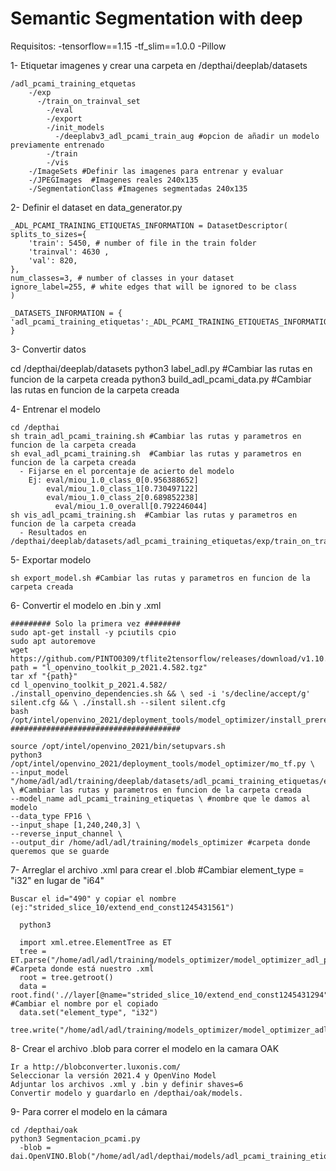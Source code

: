 # Semantic Segmentation with deep

Requisitos:
	-tensorflow==1.15
	-tf_slim==1.0.0
	-Pillow

1- Etiquetar imagenes y crear una carpeta en /depthai/deeplab/datasets
    
    /adl_pcami_training_etquetas
        -/exp
          -/train_on_trainval_set
            -/eval
            -/export
            -/init_models
              -/deeplabv3_adl_pcami_train_aug #opcion de añadir un modelo previamente entrenado
            -/train
            -/vis
        -/ImageSets #Definir las imagenes para entrenar y evaluar
        -/JPEGImages  #Imagenes reales 240x135
        -/SegmentationClass #Imagenes segmentadas 240x135

2- Definir el dataset en data_generator.py
    
    _ADL_PCAMI_TRAINING_ETIQUETAS_INFORMATION = DatasetDescriptor(
    splits_to_sizes={
        'train': 5450, # number of file in the train folder
        'trainval': 4630 ,
        'val': 820,
    },
    num_classes=3, # number of classes in your dataset
    ignore_label=255, # white edges that will be ignored to be class
    )
    
    _DATASETS_INFORMATION = {
    'adl_pcami_training_etiquetas':_ADL_PCAMI_TRAINING_ETIQUETAS_INFORMATION,
    }

3- Convertir datos

   cd /depthai/deeplab/datasets
   python3 label_adl.py #Cambiar las rutas en funcion de la carpeta creada
   python3 build_adl_pcami_data.py #Cambiar las rutas en funcion de la carpeta creada 
   
4- Entrenar el modelo
    
    cd /depthai
    sh train_adl_pcami_training.sh #Cambiar las rutas y parametros en funcion de la carpeta creada
    sh eval_adl_pcami_training.sh  #Cambiar las rutas y parametros en funcion de la carpeta creada
      - Fijarse en el porcentaje de acierto del modelo 
        Ej: eval/miou_1.0_class_0[0.956388652]
            eval/miou_1.0_class_1[0.730497122]
            eval/miou_1.0_class_2[0.689852238]
	          eval/miou_1.0_overall[0.792246044]
    sh vis_adl_pcami_training.sh  #Cambiar las rutas y parametros en funcion de la carpeta creada
      - Resultados en /depthai/deeplab/datasets/adl_pcami_training_etiquetas/exp/train_on_trainval_set/vis/segmentation_results

5- Exportar modelo

    sh export_model.sh #Cambiar las rutas y parametros en funcion de la carpeta creada

6- Convertir el modelo en .bin y .xml
    
    ######### Solo la primera vez ########
    sudo apt-get install -y pciutils cpio
    sudo apt autoremove
    wget https://github.com/PINTO0309/tflite2tensorflow/releases/download/v1.10.4/l_openvino_toolkit_p_2021.4.582.tgz
    path = "l_openvino_toolkit_p_2021.4.582.tgz"
    tar xf "{path}"
    cd l_openvino_toolkit_p_2021.4.582/
    ./install_openvino_dependencies.sh && \ sed -i 's/decline/accept/g' silent.cfg && \ ./install.sh --silent silent.cfg
    bash /opt/intel/openvino_2021/deployment_tools/model_optimizer/install_prerequisites/install_prerequisites.sh
    ######################################
    
    source /opt/intel/openvino_2021/bin/setupvars.sh
    python3 /opt/intel/openvino_2021/deployment_tools/model_optimizer/mo_tf.py \
    --input_model "/home/adl/adl/training/deeplab/datasets/adl_pcami_training_etiquetas/exp/train_on_trainval_set/export/frozen_adl_pcami_training_etiquetas.pb" \ #Cambiar las rutas y parametros en funcion de la carpeta creada
    --model_name adl_pcami_training_etiquetas \ #nombre que le damos al modelo
    --data_type FP16 \
    --input_shape [1,240,240,3] \
    --reverse_input_channel \
    --output_dir /home/adl/adl/training/models_optimizer #carpeta donde queremos que se guarde

7- Arreglar el archivo .xml para crear el .blob #Cambiar element_type = "i32" en lugar de "i64"
    
    Buscar el id="490" y copiar el nombre (ej:"strided_slice_10/extend_end_const1245431561")
    
      python3
    
      import xml.etree.ElementTree as ET
      tree = ET.parse("/home/adl/adl/training/models_optimizer/model_optimizer_adl_pcami_training_etiquetas/adl_pcami_training_etiquetas.xml") #Carpeta donde está nuestro .xml
      root = tree.getroot()
      data = root.find('.//layer[@name="strided_slice_10/extend_end_const1245431294"]/data') #Cambiar el nombre por el copiado
      data.set("element_type", "i32")
      tree.write("/home/adl/adl/training/models_optimizer/model_optimizer_adl_pcami_training_etiquetas/adl_pcami_training_etiquetas.xml")
     
8- Crear el archivo .blob para correr el modelo en la camara OAK
    
    Ir a http://blobconverter.luxonis.com/
    Seleccionar la versión 2021.4 y OpenVino Model
    Adjuntar los archivos .xml y .bin y definir shaves=6
    Convertir modelo y guardarlo en /depthai/oak/models.
    
9- Para correr el modelo en la cámara
    
    cd /depthai/oak
    python3 Segmentacion_pcami.py 
      -blob = dai.OpenVINO.Blob("/home/adl/adl/depthai/models/adl_pcami_training_etiquetas.blob")
 
